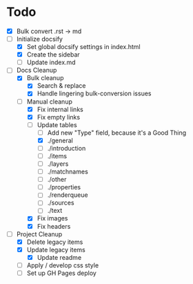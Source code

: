 # Todo

- [x] Bulk convert .rst -> md
- [ ] Initialize docsify
  - [x] Set global docsify settings in index.html
  - [x] Create the sidebar
  - [ ] Update index.md
- [ ] Docs Cleanup
  - [x] Bulk cleanup
    - [x] Search & replace
    - [x] Handle lingering bulk-conversion issues
  - [ ] Manual cleanup
    - [x] Fix internal links
    - [x] Fix empty links
    - [ ] Update tables
      - [ ] Add new "Type" field, because it's a Good Thing
      - [x] ./general
      - [ ] ./introduction
      - [ ] ./items
      - [ ] ./layers
      - [ ] ./matchnames
      - [ ] ./other
      - [ ] ./properties
      - [ ] ./renderqueue
      - [ ] ./sources
      - [ ] ./text
    - [x] Fix images
    - [x] Fix headers
- [ ] Project Cleanup
  - [x] Delete legacy items
  - [x] Update legacy items
    - [x] Update readme
  - [ ] Apply / develop css style
  - [ ] Set up GH Pages deploy

